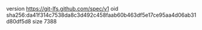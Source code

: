 version https://git-lfs.github.com/spec/v1
oid sha256:da41f314c7538da8c3d492c458faab60b463df5e17ce95aa4d06ab31d80df5d8
size 7388
